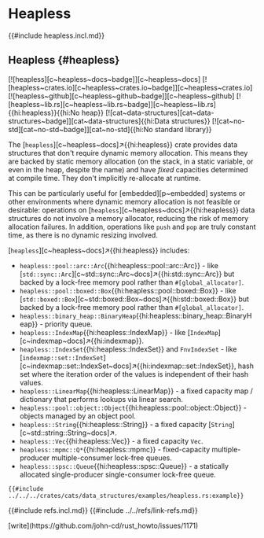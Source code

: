 # Heapless

{{#include heapless.incl.md}}

## Heapless {#heapless}

[![heapless][c~heapless~docs~badge]][c~heapless~docs] [![heapless~crates.io][c~heapless~crates.io~badge]][c~heapless~crates.io] [![heapless~github][c~heapless~github~badge]][c~heapless~github] [![heapless~lib.rs][c~heapless~lib.rs~badge]][c~heapless~lib.rs]{{hi:heapless}}{{hi:No heap}} [![cat~data-structures][cat~data-structures~badge]][cat~data-structures]{{hi:Data structures}} [![cat~no-std][cat~no-std~badge]][cat~no-std]{{hi:No standard library}}

The [`heapless`][c~heapless~docs]↗{{hi:heapless}} crate provides data structures that don't require dynamic memory allocation. This means they are backed by static memory allocation (on the stack, in a static variable, or even in the heap, despite the name) and have _fixed_ capacities determined at compile time. They don't implicitly re-allocate at runtime.

This can be particularly useful for [embedded][p~embedded] systems or other environments where dynamic memory allocation is not feasible or desirable: operations on [`heapless`][c~heapless~docs]↗{{hi:heapless}} data structures do not involve a memory allocator, reducing the risk of memory allocation failures. In addition, operations like `push` and `pop` are truly constant time, as there is no dynamic resizing involved.

[`heapless`][c~heapless~docs]↗{{hi:heapless}} includes:

- `heapless::pool::arc::Arc`{{hi:heapless::pool::arc::Arc}} - like [`std::sync::Arc`][c~std::sync::Arc~docs]↗{{hi:std::sync::Arc}} but backed by a lock-free memory pool rather than `#[global_allocator]`.
- `heapless::pool::boxed::Box`{{hi:heapless::pool::boxed::Box}} - like [`std::boxed::Box`][c~std::boxed::Box~docs]↗{{hi:std::boxed::Box}} but backed by a lock-free memory pool rather than `#[global_allocator]`.
- `heapless::binary_heap::BinaryHeap`{{hi:heapless::binary_heap::BinaryHeap}} - priority queue.
- `heapless::IndexMap`{{hi:heapless::IndexMap}} - like [`IndexMap`][c~indexmap~docs]↗{{hi:indexmap}}.
- `heapless::IndexSet`{{hi:heapless::IndexSet}} and `FnvIndexSet` - like [`indexmap::set::IndexSet`][c~indexmap::set::IndexSet~docs]↗{{hi:indexmap::set::IndexSet}}, hash set where the iteration order of the values is independent of their hash values.
- `heapless::LinearMap`{{hi:heapless::LinearMap}} - a fixed capacity map / dictionary that performs lookups via linear search.
- `heapless::pool::object::Object`{{hi:heapless::pool::object::Object}} - objects managed by an object pool.
- `heapless::String`{{hi:heapless::String}} - a fixed capacity [`String`][c~std::string::String~docs]↗.
- `heapless::Vec`{{hi:heapless::Vec}} - a fixed capacity `Vec`.
- `heapless::mpmc::Q*`{{hi:heapless::mpmc}} - fixed-capacity multiple-producer multiple-consumer lock-free queues.
- `heapless::spsc::Queue`{{hi:heapless::spsc::Queue}} - a statically allocated single-producer single-consumer lock-free queue.

```rust,editable,noplayground
{{#include ../../../crates/cats/data_structures/examples/heapless.rs:example}}
```

{{#include refs.incl.md}}
{{#include ../../refs/link-refs.md}}

<div class="hidden">
[write](https://github.com/john-cd/rust_howto/issues/1171)
</div>
